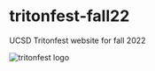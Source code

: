 # tritonfest-fall22
UCSD Tritonfest website for fall 2022

![tritonfest logo](https://github.com/austinhuynh/tritonfest-fall2/blob/main/triton-fest-header.svg?raw=true)
